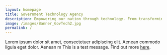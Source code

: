 ```yaml
---
layout: homepage
title: Government Technology Agency
description: Empowering our nation through technology. From transforming the delivery of Government Digital Services to building Smart Nation Infrastructure, GovTech uses technology to improve the lives of everyone in Singapore.
image: /images/Banner_GovTech2.jpg
permalink: /
---
```

Lorem ipsum dolor sit amet, consectetuer adipiscing elit. Aenean commodo ligula eget dolor. Aenean m
This is a test message. Find out more [here](https://www.tech.gov.sg/media/media-releases/).
